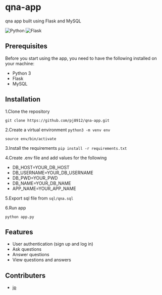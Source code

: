 # qna-app
qna app built using Flask and MySQL

![Python](https://shields.io/static/v1?label=python&message=3.10.6&color=green) ![Flask](https://shields.io/static/v1?label=flask&message=2.2.2&color=green)

## Prerequisites
Before you start using the app, you need to have the following installed on your machine:

- Python 3
- Flask
- MySQL


## Installation

1.Clone the repository

`git clone https://github.com/pj8912/qna-app.git`

2.Create a virtual environment
`python3 -m venv env`

`source env/bin/activate`


3.Install the requirements
`pip install -r requirements.txt`

4.Create .env file and add values for the following

- DB_HOST=YOUR_DB_HOST
- DB_USERNAME=YOUR_DB_USERNAME
- DB_PWD=YOUR_PWD
- DB_NAME=YOUR_DB_NAME
- APP_NAME=YOUR_APP_NAME

5.Export sql file from `sql/qna.sql`


6.Run app

`python app.py`


## Features
- User authentication (sign up and log in)
- Ask questions
- Answer questions
- View questions and answers

## Contributers

- [jp](https://github.com/pj8912)

